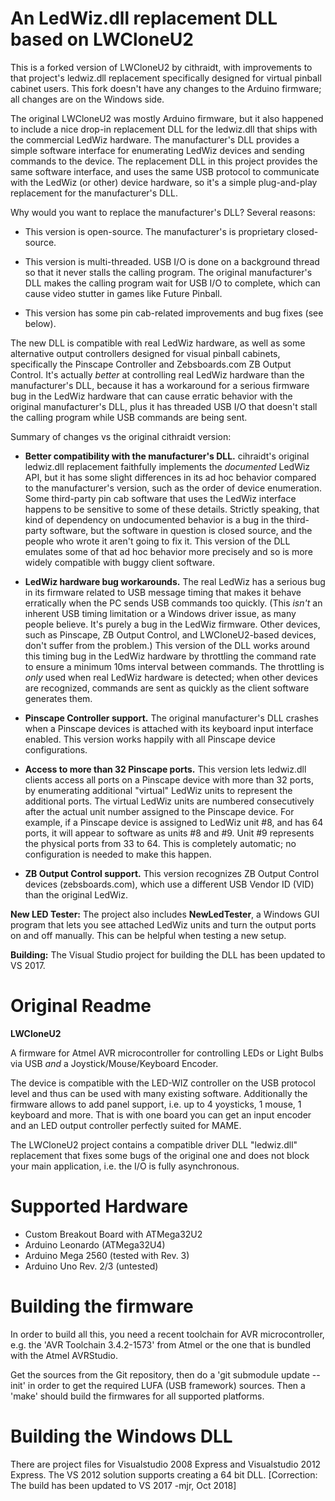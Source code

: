 An LedWiz.dll replacement DLL based on LWCloneU2
================================================

This is a forked version of LWCloneU2 by cithraidt, with improvements
to that project's ledwiz.dll replacement specifically designed for
virtual pinball cabinet users.  This fork doesn't have any changes
to the Arduino firmware; all changes are on the Windows side.

The original LWCloneU2 was mostly Arduino firmware, but it also happened to
include a nice drop-in replacement DLL for the ledwiz.dll that ships
with the commercial LedWiz hardware.  The manufacturer's DLL provides
a simple software interface for enumerating LedWiz devices and sending
commands to the device.  The replacement DLL in this project provides
the same software interface, and uses the same USB protocol to
communicate with the LedWiz (or other) device hardware, so it's a
simple plug-and-play replacement for the manufacturer's DLL.

Why would you want to replace the manufacturer's DLL?  Several reasons:

* This version is open-source.  The manufacturer's is proprietary
closed-source.

* This version is multi-threaded.  USB I/O is done on a background
thread so that it never stalls the calling program.  The original
manufacturer's DLL makes the calling program wait for USB I/O to
complete, which can cause video stutter in games like Future Pinball.

* This version has some pin cab-related improvements and bug fixes (see below).


The new DLL is compatible with real LedWiz hardware, as well as some
alternative output controllers designed for visual pinball cabinets,
specifically the Pinscape Controller and Zebsboards.com ZB Output
Control.  It's actually *better* at controlling real LedWiz hardware
than the manufacturer's DLL, because it has a workaround for
a serious firmware bug in the LedWiz hardware that can cause erratic
behavior with the original manufacturer's DLL, plus it has threaded
USB I/O that doesn't stall the calling program while USB commands
are being sent.

Summary of changes vs the original cithraidt version:

* **Better compatibility with the manufacturer's DLL.**  cihraidt's
original ledwiz.dll replacement faithfully implements the *documented*
LedWiz API, but it has some slight differences in its ad hoc behavior
compared to the manufacturer's version, such as the order of device
enumeration.  Some third-party pin cab software that uses the LedWiz
interface happens to be sensitive to some of these details.  Strictly
speaking, that kind of dependency on undocumented behavior is a bug in
the third-party software, but the software in question is closed
source, and the people who wrote it aren't going to fix it.  This
version of the DLL emulates some of that ad hoc behavior more
precisely and so is more widely compatible with buggy client software.

* **LedWiz hardware bug workarounds.** The real LedWiz has a serious
bug in its firmware related to USB message timing that makes it behave
erratically when the PC sends USB commands too quickly.  (This *isn't*
an inherent USB timing limitation or a Windows driver issue, as many
people believe.  It's purely a bug in the LedWiz firmware.  Other
devices, such as Pinscape, ZB Output Control, and LWCloneU2-based
devices, don't suffer from the problem.)  This version of the DLL
works around this timing bug in the LedWiz hardware by throttling
the command rate to ensure a minimum 10ms interval between commands.
The throttling is *only* used when real LedWiz hardware is detected;
when other devices are recognized, commands are sent as quickly as
the client software generates them.

* **Pinscape Controller support.** The original manufacturer's DLL
crashes when a Pinscape devices is attached with its keyboard input
interface enabled.  This version works happily with all Pinscape
device configurations.  

* **Access to more than 32 Pinscape ports.** This version lets
ledwiz.dll clients access all ports on a Pinscape device with more
than 32 ports, by enumerating additional "virtual" LedWiz units to
represent the additional ports.  The virtual LedWiz units are numbered
consecutively after the actual unit number assigned to the Pinscape
device.  For example, if a Pinscape device is assigned to LedWiz unit
#8, and has 64 ports, it will appear to software as units #8 and #9.
Unit #9 represents the physical ports from 33 to 64.  This is
completely automatic; no configuration is needed to make this happen.

* **ZB Output Control support.** This version recognizes ZB Output
Control devices (zebsboards.com), which use a different USB Vendor ID
(VID) than the original LedWiz.

**New LED Tester:** The project also includes **NewLedTester**, a
Windows GUI program that lets you see attached LedWiz units and
turn the output ports on and off manually.  This can be helpful
when testing a new setup.


**Building:** The Visual Studio project for building the DLL has been
updated to VS 2017.


Original Readme
===============

**LWCloneU2**

A firmware for Atmel AVR microcontroller for controlling
LEDs or Light Bulbs via USB *and* a Joystick/Mouse/Keyboard Encoder.

The device is compatible with the LED-WIZ controller on the USB
protocol level and thus can be used with many existing software.
Additionally the firmware allows to add panel support, i.e. up to 4
yoysticks, 1 mouse, 1 keyboard and more. That is with one board you
can get an input encoder and an LED output controller perfectly suited
for MAME.

The LWCloneU2 project contains a compatible driver DLL "ledwiz.dll"
replacement that fixes some bugs of the original one and does not
block your main application, i.e. the I/O is fully asynchronous.


Supported Hardware
==================
- Custom Breakout Board with ATMega32U2
- Arduino Leonardo (ATMega32U4)
- Arduino Mega 2560 (tested with Rev. 3)
- Arduino Uno Rev. 2/3 (untested)


Building the firmware
=====================

In order to build all this, you need a recent toolchain for AVR
microcontroller, e.g. the 'AVR Toolchain 3.4.2-1573' from Atmel or the
one that is bundled with the Atmel AVRStudio.

Get the sources from the Git repository, then do a 'git submodule
update --init' in order to get the required LUFA (USB framework)
sources. Then a 'make' should build the firmwares for all supported
platforms.


Building the Windows DLL
========================

There are project files for Visualstudio 2008 Express and Visualstudio
2012 Express. The VS 2012 solution supports creating a 64 bit DLL.
[Correction: The build has been updated to VS 2017 -mjr, Oct 2018]
